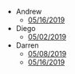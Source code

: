 * Andrew
    * [05/16/2019](Andrew/20190516.md)
* Diego
    * [05/02/2019](diego/20190502.md)
* Darren
    * [05/08/2019](darren/20190508.md)
    * [05/16/2019](darren/20190516.md)

